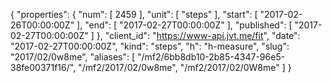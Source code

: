 {
  "properties": {
    "num": [
      2459
    ],
    "unit": [
      "steps"
    ],
    "start": [
      "2017-02-26T00:00:00Z"
    ],
    "end": [
      "2017-02-27T00:00:00Z"
    ],
    "published": [
      "2017-02-27T00:00:00Z"
    ]
  },
  "client_id": "https://www-api.jvt.me/fit",
  "date": "2017-02-27T00:00:00Z",
  "kind": "steps",
  "h": "h-measure",
  "slug": "2017/02/0w8me",
  "aliases": [
    "/mf2/6bb8db10-2b85-4347-96e5-38fe00371f16/",
    "/mf2/2017/02/0w8me",
    "/mf2/2017/02/0W8me"
  ]
}
